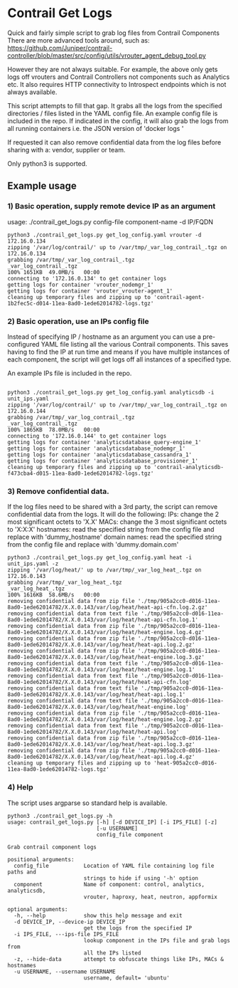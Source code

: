 # Contrail Get Logs
Quick and fairly simple script to grab log files from Contrail Components
There are more advanced tools around, such as: https://github.com/Juniper/contrail-controller/blob/master/src/config/utils/vrouter_agent_debug_tool.py

However they are not always suitable.  For example, the above only gets logs off vrouters and Contrail Controllers not components such as Analytics etc.  It also requires HTTP connectivity to Introspect endpoints which is not always available.

This script attempts to fill that gap.  It grabs all the logs from the specified directories / files listed in the YAML config file.  An example config file is included in the repo.
If indicated in the config, it will also grab the logs from all running containers i.e. the JSON version of 'docker logs <container-name>'

If requested it can also remove confidential data from the log files before sharing with a: vendor, supplier or team.

Only python3 is supported.

## Example usage

### 1) Basic operation, supply remote device IP as an argument
usage: ./contrail_get_logs.py config-file component-name -d IP/FQDN

```
python3 ./contrail_get_logs.py get_log_config.yaml vrouter -d 172.16.0.134
zipping '/var/log/contrail/' up to /var/tmp/_var_log_contrail_.tgz on 172.16.0.134
grabbing /var/tmp/_var_log_contrail_.tgz
_var_log_contrail_.tgz                                                                                              100% 1651KB  49.0MB/s   00:00    
connecting to '172.16.0.134' to get container logs
getting logs for container 'vrouter_nodemgr_1'
getting logs for container 'vrouter_vrouter-agent_1'
cleaning up temporary files and zipping up to 'contrail-agent-1b2fec5c-d014-11ea-8ad0-1ede62014782-logs.tgz'
```

### 2) Basic operation, use an IPs config file
Instead of specifying IP / hostname as an argument you can use a pre-configured YAML file listing all the various
Contrail components.  This saves having to find the IP at run time and means if you have multiple instances of each component,
the script will get logs off all instances of a specified type.

An example IPs file is included in the repo.

```

python3 ./contrail_get_logs.py get_log_config.yaml analyticsdb -i unit_ips.yaml
zipping '/var/log/contrail/' up to /var/tmp/_var_log_contrail_.tgz on 172.16.0.144
grabbing /var/tmp/_var_log_contrail_.tgz
_var_log_contrail_.tgz                                                                                              100% 1865KB  78.0MB/s   00:00    
connecting to '172.16.0.144' to get container logs
getting logs for container 'analyticsdatabase_query-engine_1'
getting logs for container 'analyticsdatabase_nodemgr_1'
getting logs for container 'analyticsdatabase_cassandra_1'
getting logs for container 'analyticsdatabase_provisioner_1'
cleaning up temporary files and zipping up to 'contrail-analyticsdb-f473cba4-d015-11ea-8ad0-1ede62014782-logs.tgz'
```

### 3) Remove confidential data.
If the log files need to be shared with a 3rd party, the script can remove confidential data from the logs.
It will do the following:
IPs: change the 2 most significant octets to 'X.X'
MACs: change the 3 most significant octets to 'X:X:X'
hostnames: read the specified string from the config file and replace with 'dummy_hostname'
domain names: read the specified string from the config file and replace with 'dummy.domain.com'

```
python3 ./contrail_get_logs.py get_log_config.yaml heat -i unit_ips.yaml -z
zipping '/var/log/heat/' up to /var/tmp/_var_log_heat_.tgz on 172.16.0.143
grabbing /var/tmp/_var_log_heat_.tgz
_var_log_heat_.tgz                                                                                                  100% 1616KB  58.6MB/s   00:00    
removing confidential data from zip file './tmp/905a2cc0-d016-11ea-8ad0-1ede62014782/X.X.0.143/var/log/heat/heat-api-cfn.log.2.gz'
removing confidential data from text file './tmp/905a2cc0-d016-11ea-8ad0-1ede62014782/X.X.0.143/var/log/heat/heat-api-cfn.log.1'
removing confidential data from zip file './tmp/905a2cc0-d016-11ea-8ad0-1ede62014782/X.X.0.143/var/log/heat/heat-engine.log.4.gz'
removing confidential data from zip file './tmp/905a2cc0-d016-11ea-8ad0-1ede62014782/X.X.0.143/var/log/heat/heat-api.log.2.gz'
removing confidential data from zip file './tmp/905a2cc0-d016-11ea-8ad0-1ede62014782/X.X.0.143/var/log/heat/heat-engine.log.3.gz'
removing confidential data from text file './tmp/905a2cc0-d016-11ea-8ad0-1ede62014782/X.X.0.143/var/log/heat/heat-engine.log.1'
removing confidential data from text file './tmp/905a2cc0-d016-11ea-8ad0-1ede62014782/X.X.0.143/var/log/heat/heat-api-cfn.log'
removing confidential data from text file './tmp/905a2cc0-d016-11ea-8ad0-1ede62014782/X.X.0.143/var/log/heat/heat-api.log.1'
removing confidential data from text file './tmp/905a2cc0-d016-11ea-8ad0-1ede62014782/X.X.0.143/var/log/heat/heat-engine.log'
removing confidential data from zip file './tmp/905a2cc0-d016-11ea-8ad0-1ede62014782/X.X.0.143/var/log/heat/heat-engine.log.2.gz'
removing confidential data from text file './tmp/905a2cc0-d016-11ea-8ad0-1ede62014782/X.X.0.143/var/log/heat/heat-api.log'
removing confidential data from zip file './tmp/905a2cc0-d016-11ea-8ad0-1ede62014782/X.X.0.143/var/log/heat/heat-api.log.3.gz'
removing confidential data from zip file './tmp/905a2cc0-d016-11ea-8ad0-1ede62014782/X.X.0.143/var/log/heat/heat-api.log.4.gz'
cleaning up temporary files and zipping up to 'heat-905a2cc0-d016-11ea-8ad0-1ede62014782-logs.tgz'
```

### 4) Help
The script uses argparse so standard help is available.

```
python3 ./contrail_get_logs.py -h
usage: contrail_get_logs.py [-h] [-d DEVICE_IP] [-i IPS_FILE] [-z]
                            [-u USERNAME]
                            config_file component

Grab contrail component logs

positional arguments:
  config_file           Location of YAML file containing log file paths and
                        strings to hide if using '-h' option
  component             Name of component: control, analytics, analyticsdb,
                        vrouter, haproxy, heat, neutron, appformix

optional arguments:
  -h, --help            show this help message and exit
  -d DEVICE_IP, --device-ip DEVICE_IP
                        get the logs from the specified IP
  -i IPS_FILE, ---ips-file IPS_FILE
                        lookup component in the IPs file and grab logs from
                        all the IPs listed
  -z, --hide-data       attempt to obfuscate things like IPs, MACs & hostnames
  -u USERNAME, --username USERNAME
                        username, default= 'ubuntu'
```